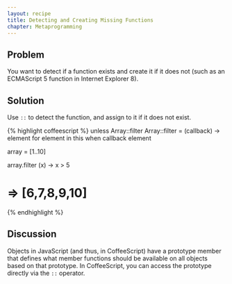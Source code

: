 ```yaml
---
layout: recipe
title: Detecting and Creating Missing Functions
chapter: Metaprogramming
---
```

## Problem

You want to detect if a function exists and create it if it does not (such as an ECMAScript 5 function in Internet Explorer 8).

## Solution

Use `::` to detect the function, and assign to it if it does not exist.

{% highlight coffeescript %}
unless Array::filter
  Array::filter = (callback) ->
    element for element in this when callback element

array = [1..10]

array.filter (x) -> x > 5
# => [6,7,8,9,10]
{% endhighlight %}

## Discussion

Objects in JavaScript (and thus, in CoffeeScript) have a prototype member that defines what member functions should be available on all objects based on that prototype. In CoffeeScript, you can access the prototype directly via the `::` operator.
